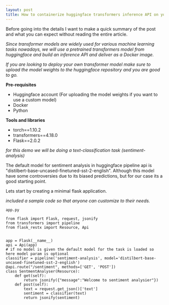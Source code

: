 ```yaml
---
layout: post
title: How to containerize huggingface transformers inference API on your own. 
---
```


Before going into the details I want to make a quick summary of the post and what you can expect without reading the entire article.

*Since transformer models are widely used for various machine learning tasks nowadays, we will use a pretrained transformers model
from huggingface and build an inference API and deliver as a Docker image.*

*If you are looking to deploy your own transformer model make sure to upload the model weights to the huggingface repository and you are good to go.*

**Pre-requisites**

* Huggingface account (For uploading the model weights if you want to use a custom model)
* Docker 
* Python

**Tools and libraries**

* torch==1.10.2
* transformers==4.18.0
* Flask==2.0.2 

*for this demo we will be doing a text-classification task (sentiment-analysis)*

The default model for sentiment analysis in huggingface pipeline api is "distilbert-base-uncased-finetuned-sst-2-english".
Although this model have some controversies due to its biased predictions, but for our case its a good starting point.

Lets start by creating a minimal flask application.

*included a sample code so that anyone can customize to their needs.*

`app.py`

~~~
from flask import Flask, request, jsonify
from transformers import pipeline
from flask_restx import Resource, Api


app = Flask(__name__)
api = Api(app)
# if no model is given the default model for the task is loaded so here model param is optional
classifier = pipeline('sentiment-analysis', model='distilbert-base-uncased-finetuned-sst-2-english')
@api.route("/sentiment", methods=['GET', 'POST'])
class SentmentAnalyser(Resource):
    def get(self):
        return jsonify({"message":"Welcome to sentiment analysier"})
    def post(self):
        text = request.get_json()['text']
        sentiment = classifier(text)
        return jsonify(sentiment)
~~~


